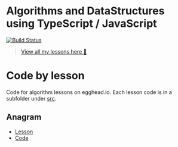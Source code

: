 # Algorithms and DataStructures using TypeScript / JavaScript

[![Build Status][travis-image]][travis-url]

> [View all my lessons here 🌹](https://egghead.io/instructors/basarat-ali-syed/)

# Code by lesson
Code for algorithm lessons on egghead.io. Each lesson code is in a subfolder under [src](https://github.com/basarat/algorithms/tree/master/src).

## Anagram
* [Lesson](https://egghead.io/lessons/typescript-algorithm-to-determine-if-two-strings-are-an-anagram) 
* [Code](https://github.com/basarat/algorithms/tree/master/src/anagram)

[travis-image]:https://travis-ci.org/basarat/algorithms.svg?branch=master
[travis-url]:https://travis-ci.org/basarat/algorithms
